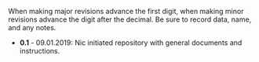 When making major revisions advance the first digit, when making minor revisions advance the digit after the decimal. Be sure to record data, name, and any notes.


- **0.1** - 09.01.2019: Nic initiated repository with general documents and instructions. 

